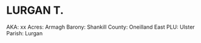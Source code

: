 # LURGAN T.

AKA: xx
Acres: Armagh
Barony: Shankill
County: Oneilland East
PLU: Ulster
Parish: Lurgan